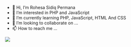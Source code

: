 - 👋 Hi, I’m Rohesa Sidiq Permana
- 👀 I’m interested in PHP and JavaScript
- 🌱 I’m currently learning PHP, JavaScript, HTML And CSS
- 💞️ I’m looking to collaborate on ...
- 📫 How to reach me ...

<!-- ![visitors](https://visitor-badge.glitch.me/badge?page_id=page.id) -->

<a href="https://github.com/Rohesa123/convoychat">
  <img align="center" src="https://github-readme-stats.vercel.app/api/pin/?username=Rohesa123&repo=github-readme-stats" />
</a>

<!---
Rohesa123/Rohesa123 is a ✨ special ✨ repository because its `README.md` (this file) appears on your GitHub profile.
You can click the Preview link to take a look at your changes.
--->
